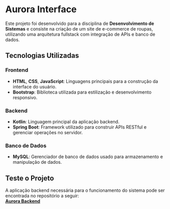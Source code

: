 # Aurora Interface

Este projeto foi desenvolvido para a disciplina de **Desenvolvimento de Sistemas** e consiste na criação de um site de e-commerce de roupas, utilizando uma arquitetura fullstack com integração de APIs e banco de dados.

## Tecnologias Utilizadas

### Frontend
- **HTML**, **CSS**, **JavaScript**: Linguagens principais para a construção da interface do usuário.
- **Bootstrap**: Biblioteca utilizada para estilização e desenvolvimento responsivo.

### Backend
- **Kotlin**: Linguagem principal da aplicação backend.
- **Spring Boot**: Framework utilizado para construir APIs RESTful e gerenciar operações no servidor.

### Banco de Dados
- **MySQL**: Gerenciador de banco de dados usado para armazenamento e manipulação de dados.

## Teste o Projeto

A aplicação backend necessária para o funcionamento do sistema pode ser encontrada no repositório a seguir:  
[**Aurora Backend**](https://github.com/PedroFPer/Aurora_BackEnd.git)
